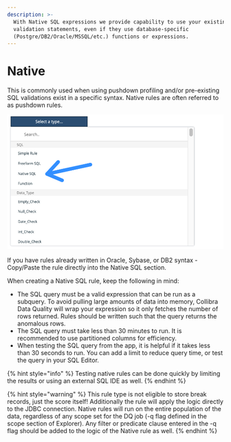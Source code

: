 ```yaml
---
description: >-
  With Native SQL expressions we provide capability to use your existing
  validation statements, even if they use database-specific
  (Postgre/DB2/Oracle/MSSQL/etc.) functions or expressions.
---
```


# Native

This is commonly used when using pushdown profiling and/or pre-existing SQL validations exist in a specific syntax. Native rules are often referred to as pushdown rules.

![](<../../../../.gitbook/assets/image (124).png>)

If you have rules already written in Oracle, Sybase, or DB2 syntax - Copy/Paste the rule directly into the Native SQL section.

When creating a Native SQL rule, keep the following in mind:

* The SQL query must be a valid expression that can be run as a subquery. To avoid pulling large amounts of data into memory, Collibra Data Quality will wrap your expression so it only fetches the number of rows returned. Rules should be written such that the query returns the anomalous rows.
* The SQL query must take less than 30 minutes to run. It is recommended to use partitioned columns for efficiency.
* When testing the SQL query from the app, it is helpful if it takes less than 30 seconds to run. You can add a limit to reduce query time, or test the query in your SQL Editor.

{% hint style="info" %}
Testing native rules can be done quickly by limiting the results or using an external SQL IDE as well.
{% endhint %}

{% hint style="warning" %}
This rule type is not eligible to store break records, just the score itself! Additionally the rule will apply the logic directly to the JDBC connection. Native rules will run on the entire population of the data, regardless of any scope set for the DQ job (-q flag defined in the scope section of Explorer). Any filter or predicate clause entered in the -q flag should be added to the logic of the Native rule as well.
{% endhint %}
